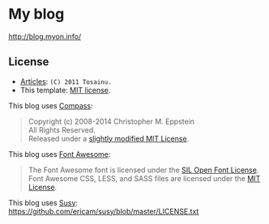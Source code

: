 # My blog

<http://blog.myon.info/>

## License

* [Articles](source/blog/articles): `(C) 2011 Tosainu.`
* This template: [MIT license](LICENSE).

This blog uses [Compass](https://github.com/Compass/compass):

> Copyright (c) 2008-2014 Christopher M. Eppstein  
> All Rights Reserved.  
> Released under a [slightly modified MIT License](https://github.com/Compass/compass/blob/stable/LICENSE.markdown).

This blog uses [Font Awesome](https://github.com/FortAwesome/Font-Awesome):

> The Font Awesome font is licensed under the [SIL Open Font License](http://scripts.sil.org/OFL).  
> Font Awesome CSS, LESS, and SASS files are licensed under the [MIT License](http://opensource.org/licenses/mit-license.html).

This blog uses [Susy](https://github.com/ericam/susy): <https://github.com/ericam/susy/blob/master/LICENSE.txt>
